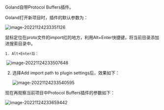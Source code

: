 Goland自带Protocol Buffers插件。



Goland打开新项目时，插件的默认参数为：

![image-20221124233351126](https://cdn.jsdelivr.net/gh/sfdsv/pic/img/202211242333198.png)



鼠标定位在proto文件的import红的地方，利用Alt+Enter快捷键，将当前目录添加进搜索目录中。



	1. Alt+Enter后：

​		![image-20221124233507648](https://cdn.jsdelivr.net/gh/sfdsv/pic/img/202211242335671.png)

2. 选择Add import path to plugin settings后，效果如下：

   ![image-20221124233540595](https://cdn.jsdelivr.net/gh/sfdsv/pic/img/202211242335633.png)

   

现在再观察当前项目中Protocol Buffers插件的参数如下：

![image-20221124233659442](https://cdn.jsdelivr.net/gh/sfdsv/pic/img/202211242336539.png)
